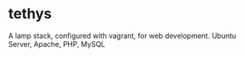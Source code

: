tethys
======

A lamp stack, configured with vagrant, for web development.
Ubuntu Server, Apache, PHP, MySQL
